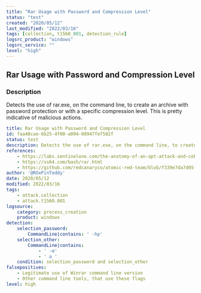 ```yaml
---
title: "Rar Usage with Password and Compression Level"
status: "test"
created: "2020/05/12"
last_modified: "2022/03/16"
tags: [collection, t1560_001, detection_rule]
logsrc_product: "windows"
logsrc_service: ""
level: "high"
---
```


## Rar Usage with Password and Compression Level

### Description

Detects the use of rar.exe, on the command line, to create an archive with password protection or with a specific compression level. This is pretty indicative of malicious actions.

```yml
title: Rar Usage with Password and Compression Level
id: faa48cae-6b25-4f00-a094-08947fef582f
status: test
description: Detects the use of rar.exe, on the command line, to create an archive with password protection or with a specific compression level. This is pretty indicative of malicious actions.
references:
    - https://labs.sentinelone.com/the-anatomy-of-an-apt-attack-and-cobaltstrike-beacons-encoded-configuration/
    - https://ss64.com/bash/rar.html
    - https://github.com/redcanaryco/atomic-red-team/blob/f339e7da7d05f6057fdfcdd3742bfcf365fee2a9/atomics/T1560.001/T1560.001.md
author: '@ROxPinTeddy'
date: 2020/05/12
modified: 2022/03/16
tags:
    - attack.collection
    - attack.t1560.001
logsource:
    category: process_creation
    product: windows
detection:
    selection_password:
        CommandLine|contains: ' -hp'
    selection_other:
        CommandLine|contains:
            - ' -m'
            - ' a '
    condition: selection_password and selection_other
falsepositives:
    - Legitimate use of Winrar command line version
    - Other command line tools, that use these flags
level: high

```
